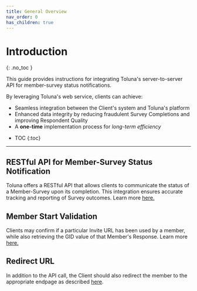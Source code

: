 ```yaml
---
title: General Overview
nav_order: 0
has_children: true
---
```


# Introduction
{: .no_toc }

This guide provides instructions for integrating Toluna's server-to-server API for member-survey status notifications. 

By leveraging Toluna's web service, clients can achieve:
- Seamless integration between the Client's system and Toluna's platform
- Enhanced data integrity by reducing fraudulent Survey Completions and improving Respondent Quality
- A **one-time** implementation process for *long-term efficiency*


* TOC
{:toc}

---

## RESTful API for Member-Survey Status Notification

Toluna offers a RESTful API that allows clients to communicate the status of a Member-Survey upon its completion. This integration ensures accurate tracking and reporting of Survey outcomes. Learn more [here.](/general/memberSurveyStatus.html)

## Member Start Validation

Clients may confirm if a particular Invite URL has been used by a member, while also retrieving the GID value of that Member's Response. Learn more [here.](/general/memberStartValidation.html)

## Redirect URL

In addition to the API call, the Client should also redirect the member to the appropriate endpage as described [here](/s2sClientRedirectGuide/general/redirectingMember.html).



